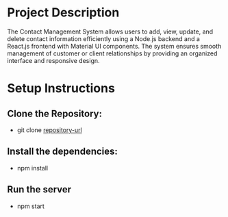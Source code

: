 # Project Description
The Contact Management System allows users to add, view, update, and delete contact information efficiently using a Node.js backend and a React.js frontend with Material UI components. The system ensures smooth management of customer or client relationships by providing an organized interface and responsive design.

# Setup Instructions
## Clone the Repository:
* git clone [repository-url](https://github.com/Cricketerboy/Contact_Management_Frontend.git)
## Install the dependencies:
* npm install

## Run the server
* npm start




